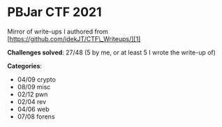 # PBJar CTF 2021

Mirror of write-ups I authored from [https://github.com/idekJT/CTF\_Writeups/][1]

**Challenges solved**:  27/48 (5 by me, or at least 5 I wrote the write-up of)

**Categories**:

- 04/09 crypto
- 08/09 misc
- 02/12 pwn
- 02/04 rev
- 04/06 web
- 07/08 forens


[1]:	https://github.com/idekJT/CTF_Writeups/
